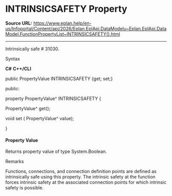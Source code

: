 # INTRINSICSAFETY Property

**Source URL:** https://www.eplan.help/en-us/Infoportal/Content/api/2026/Eplan.EplApi.DataModelu~Eplan.EplApi.DataModel.FunctionPropertyList~INTRINSICSAFETY().html

---

Intrinsically safe # 31030.

Syntax

**C#**
**C++/CLI**


public PropertyValue INTRINSICSAFETY {get; set;}

public:

property PropertyValue^ INTRINSICSAFETY {

   PropertyValue^ get();

   void set (    PropertyValue^ value);

}


#### Property Value

Returns property value of type System.Boolean.

Remarks

Functions, connections, and connection definition points are defined as intrinsically safe using this property. The intrinsic safety at the function forces intrinsic safety at the associated connection points for which intrinsic safety is possible.
